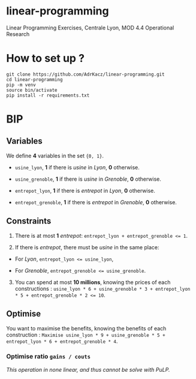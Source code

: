 # linear-programming
Linear Programming Exercises, Centrale Lyon, MOD 4.4 Operational Research

# How to set up ?

```
git clone https://github.com/AdrKacz/linear-programming.git
cd linear-programming
pip -m venv
source bin/activate
pip install -r requirements.txt
```

# BIP

## Variables

We define **4** variables in the set `{0, 1}`.

- `usine_lyon`, **1** if there is *usine* in *Lyon*, **0** otherwise.

- `usine_grenoble`, **1** if there is *usine* in *Grenoble*, **0** otherwise.

- `entrepot_lyon`, **1** if there is *entrepot* in *Lyon*, **0** otherwise.

- `entrepot_grenoble`, **1** if there is *entrepot* in *Grenoble*, **0** otherwise.

## Constraints

1. There is at most **1** *entrepot*: `entrepot_lyon + entrepot_grenoble <= 1`.

2. If there is *entrepot*, there must be *usine* in the same place:
 - For *Lyon*, `entrepot_lyon <= usine_lyon`,

 - For *Grenoble*, `entrepot_grenoble <= usine_grenoble`.

3. You can spend at most **10 millions**, knowing the prices of each constructions : `usine_lyon * 6 + usine_grenoble * 3 + entrepot_lyon * 5 + entrepot_grenoble * 2 <= 10`.

## Optimise

You want to maximise the benefits, knowing the benefits of each construction : `Maximise usine_lyon * 9 + usine_grenoble * 5 + entrepot_lyon * 6 + entrepot_grenoble * 4`.

### Optimise ratio `gains / couts`

*This operation in none linear, and thus cannot be solve with PuLP.*
